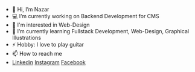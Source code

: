 - 👋 Hi, I’m Nazar
- 💻 I’m currently working on Backend Development for CMS
- 🎨 I'm interested in Web-Design
- 🌱 I’m currently learning Fullstack Development, Web-Design, Graphical Illustrations
- ⚡ Hobby: I love to play guitar
- 📫 How to reach me 
-  
  [Linkedin](https://www.linkedin.com/in/nazar-hasanov/)
  [Instagram](https://www.instagram.com/hasanovnazar/)
  [Facebook](https://www.facebook.com/hasanovnazar)

<!---
geekNH/geekNH is a ✨ special ✨ repository because its `README.md` (this file) appears on your GitHub profile.
You can click the Preview link to take a look at your changes.
--->
